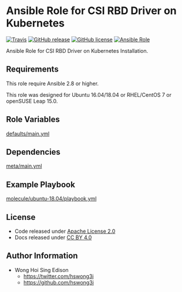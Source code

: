 # Ansible Role for CSI RBD Driver on Kubernetes

[![Travis](https://img.shields.io/travis/alvistack/ansible-role-kubernetes-csi-rbd.svg)](https://travis-ci.org/alvistack/ansible-role-kubernetes-csi-rbd)
[![GitHub release](https://img.shields.io/github/release/alvistack/ansible-role-kubernetes-csi-rbd.svg)](https://github.com/alvistack/ansible-role-kubernetes-csi-rbd)
[![GitHub license](https://img.shields.io/github/license/alvistack/ansible-role-kubernetes-csi-rbd.svg)](https://github.com/alvistack/ansible-role-kubernetes-csi-rbd/blob/master/LICENSE)
[![Ansible Role](https://img.shields.io/badge/galaxy-alvistack.kubernetes_csi_rbd-blue.svg)](https://galaxy.ansible.com/alvistack/kubernetes_csi_rbd)

Ansible Role for CSI RBD Driver on Kubernetes Installation.

## Requirements

This role require Ansible 2.8 or higher.

This role was designed for Ubuntu 16.04/18.04 or RHEL/CentOS 7 or openSUSE Leap 15.0.

## Role Variables

[defaults/main.yml](defaults/main.yml)

## Dependencies

[meta/main.yml](meta/main.yml)

## Example Playbook

[molecule/ubuntu-18.04/playbook.yml](molecule/ubuntu-18.04/playbook.yml)

## License

  - Code released under [Apache License 2.0](LICENSE)
  - Docs released under [CC BY 4.0](http://creativecommons.org/licenses/by/4.0/)

## Author Information

  - Wong Hoi Sing Edison
      - <https://twitter.com/hswong3i>
      - <https://github.com/hswong3i>
